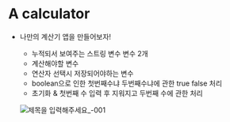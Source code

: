 # A calculator

 - 나만의 계산기 앱을 만들어보자! 
 
    - 누적되서 보여주는 스트링 변수 변수 2개
    - 계산해야할 변수
    - 연산자 선택시 저장되어야하는 변수
    - boolean으로 인한 첫번째수냐 두번째수냐에 관한 true false 처리
    - 초기화 & 첫번째 수 입력 후 지워지고 두번째 수에 관한 처리
    
    ![제목을 입력해주세요_-001](https://user-images.githubusercontent.com/110442250/194093621-2f265118-a583-4cae-8111-97985832ea28.jpg)
